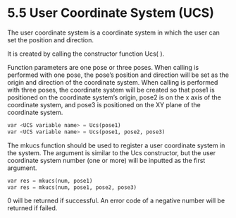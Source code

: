 # 5.5 User Coordinate System \(UCS\)

The user coordinate system is a coordinate system in which the user can set the position and direction.

It is created by calling the constructor function Ucs\( \). 



Function parameters are one pose or three poses. When calling is performed with one pose, the pose’s position and direction will be set as the origin and direction of the coordinate system. When calling is performed with three poses, the coordinate system will be created so that pose1 is positioned on the coordinate system’s origin, pose2 is on the x axis of the coordinate system, and pose3 is positioned on the XY plane of the coordinate system.



```python
var <UCS variable name> = Ucs(pose1)
var <UCS variable name> = Ucs(pose1, pose2, pose3)
```

The mkucs function should be used to register a user coordinate system in the system. The argument is similar to the Ucs constructor, but the user coordinate system number \(one or more\) will be inputted as the first argument.

```python
var res = mkucs(num, pose1)
var res = mkucs(num, pose1, pose2, pose3)
```

0 will be returned if successful. An error code of a negative number will be returned if failed.

